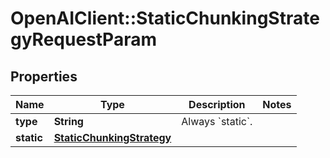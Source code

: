 # OpenAIClient::StaticChunkingStrategyRequestParam

## Properties
Name | Type | Description | Notes
------------ | ------------- | ------------- | -------------
**type** | **String** | Always &#x60;static&#x60;. | 
**static** | [**StaticChunkingStrategy**](StaticChunkingStrategy.md) |  | 

